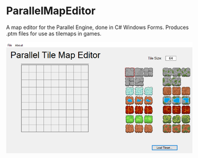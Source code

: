 # ParallelMapEditor
A map editor for the Parallel Engine, done in C# Windows Forms. Produces .ptm files for use as tilemaps in games.

![demo image](demo.png)
